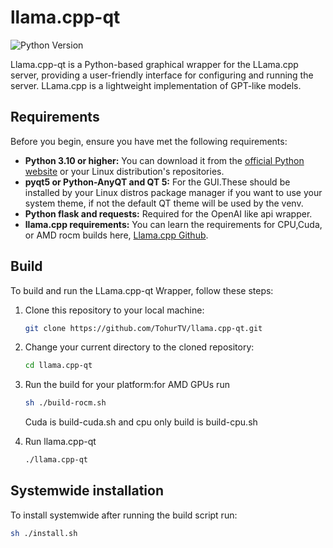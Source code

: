 # llama.cpp-qt

![Python Version](https://img.shields.io/badge/python-3.10%2B-blue.svg)

Llama.cpp-qt is a Python-based graphical wrapper for the LLama.cpp server, providing a user-friendly interface
for configuring and running the server. LLama.cpp is a lightweight implementation of GPT-like models.

## Requirements

Before you begin, ensure you have met the following requirements:

- **Python 3.10 or higher:** You can download it from the [official Python website](https://www.python.org/downloads/) or your Linux distribution's repositories.
- **pyqt5 or Python-AnyQT and QT 5:** For the GUI.These should be installed by your Linux distros package manager if you want to use your system theme, if not the default QT theme will be used by the venv.
- **Python flask and requests:** Required for the OpenAI like api wrapper.
- **llama.cpp requirements:** You can learn the requirements for CPU,Cuda, or AMD rocm builds
  here, [Llama.cpp Github](https://github.com/ggerganov/llama.cpp).

## Build

To build and run the LLama.cpp-qt Wrapper, follow these steps:

1. Clone this repository to your local machine:
   ```sh
   git clone https://github.com/TohurTV/llama.cpp-qt.git
   ```
2. Change your current directory to the cloned repository:
   ```sh
   cd llama.cpp-qt
   ```
3. Run the build for your platform:for AMD GPUs run
   ```sh
   sh ./build-rocm.sh
   ```
   Cuda is build-cuda.sh and cpu only build is build-cpu.sh


4. Run llama.cpp-qt
   ```sh
   ./llama.cpp-qt
   ```

## Systemwide installation

To install systemwide after running the build script run:

```sh
sh ./install.sh
```